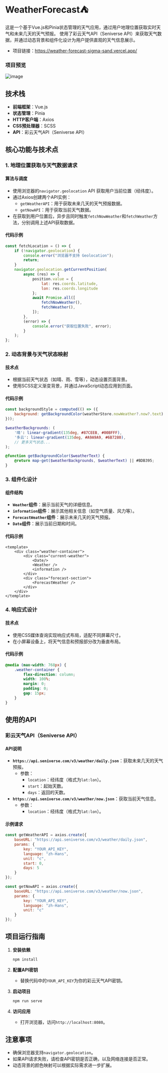 # WeatherForecast⛺️

这是一个基于Vue.js和Pinia状态管理的天气应用，通过用户地理位置获取实时天气和未来几天的天气预报。
使用了彩云天气API（Seniverse API）来获取天气数据，并通过动态背景和组件化设计为用户提供直观的天气信息展示。
- 项目链接：https://weather-forecast-sigma-sand.vercel.app/



### 项目预览
![image](https://github.com/user-attachments/assets/d5eb23df-e4cb-40c9-b5b1-420cc43b331c)



## 技术栈

- **前端框架**：Vue.js 
- **状态管理**：Pinia
- **HTTP客户端**：Axios
- **CSS预处理器**：SCSS
- **API**：彩云天气API（Seniverse API）

## 核心功能与技术点

### 1. **地理位置获取与天气数据请求**

#### 算法与调度
- 使用浏览器的`navigator.geolocation` API 获取用户当前位置（经纬度）。
- 通过Axios创建两个API实例：
  - `getWeatherAPI`：用于获取未来几天的天气预报数据。
  - `getNowAPI`：用于获取当前天气数据。
- 在获取到用户位置后，异步且同时触发`fetchNowWeather`和`fetchWeather`方法，分别调用上述API获取数据。

#### 代码示例
```javascript
const fetchLocation = () => {
    if (!navigator.geolocation) {
        console.error("浏览器不支持 Geolocation");
        return;
    }
    navigator.geolocation.getCurrentPosition(
        async (res) => {
            position.value = {
                lat: res.coords.latitude,
                lon: res.coords.longitude
            };
            await Promise.all([
                fetchNowWeather(),
                fetchWeather(),
            ]);
        },
        (error) => {
            console.error("获取位置失败", error);
        }
    );
};
```

### 2. **动态背景与天气状态映射**

#### 技术点
- 根据当前天气状态（如晴、雨、雪等），动态设置页面背景。
- 使用SCSS定义渐变背景，并通过JavaScript动态应用到页面。

#### 代码示例
```javascript
const backgroundStyle = computed(() => ({
    background: getBackgroundColor(weatherStore.nowWeather?.now?.text)
}));
```

```scss
$weatherBackgrounds: (
    '晴': linear-gradient(135deg, #87CEEB, #00BFFF),
    '多云': linear-gradient(135deg, #A9A9A9, #6B7280),
    // 更多天气状态...
);

@function getBackgroundColor($weatherText) {
    @return map-get($weatherBackgrounds, $weatherText) || #BDB395;
}
```

### 3. **组件化设计**

#### 组件结构
- **`Weather`组件**：展示当前天气的详细信息。
- **`information`组件**：展示其他相关信息（如空气质量、风力等）。
- **`ForecastWeather`组件**：展示未来几天的天气预报。
- **`Date`组件**：展示当前日期和时间。

#### 代码示例
```vue
<template>
    <div class="weather-container">
        <div class="current-weather">
            <Date/>
            <Weather />
            <information />
        </div>
        <div class="forecast-section">
            <ForecastWeather />
        </div>
    </div>
</template>
```

### 4. **响应式设计**

#### 技术点
- 使用CSS媒体查询实现响应式布局，适配不同屏幕尺寸。
- 在小屏幕设备上，将天气信息和预报部分改为垂直布局。

#### 代码示例
```scss
@media (max-width: 768px) {
    .weather-container {
        flex-direction: column;
        width: 100%;
        margin: 0;
        padding: 0;
        gap: 15px;
    }
}
```

## 使用的API

### 彩云天气API（Seniverse API）

#### API说明
- **`https://api.seniverse.com/v3/weather/daily.json`**：获取未来几天的天气预报。
  - 参数：
    - `location`：经纬度（格式为`lat:lon`）。
    - `start`：起始天数。
    - `days`：返回的天数。
- **`https://api.seniverse.com/v3/weather/now.json`**：获取当前天气信息。
  - 参数：
    - `location`：经纬度（格式为`lat:lon`）。

#### 示例请求
```javascript
const getWeatherAPI = axios.create({
    baseURL: "https://api.seniverse.com/v3/weather/daily.json",
    params: {
        key: "YOUR_API_KEY",
        language: "zh-Hans",
        unit: "c",
        start: 0,
        days: 5
    }
});

const getNowAPI = axios.create({
    baseURL: "https://api.seniverse.com/v3/weather/now.json",
    params: {
        key: "YOUR_API_KEY",
        language: "zh-Hans",
        unit: "c"
    }
});
```

## 项目运行指南

1. **安装依赖**
   ```bash
   npm install
   ```

2. **配置API密钥**
   - 替换代码中的`YOUR_API_KEY`为你的彩云天气API密钥。

3. **启动项目**
   ```bash
   npm run serve
   ```

4. **访问应用**
   - 打开浏览器，访问`http://localhost:8080`。

## 注意事项

- 确保浏览器支持`navigator.geolocation`。
- 如果API请求失败，请检查API密钥是否正确，以及网络连接是否正常。
- 动态背景的颜色映射可以根据实际需求进一步扩展。
